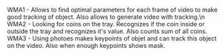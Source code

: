 WMA1 - Allows to find optimal parameters for each frame of video to make good tracking of object. Also allows to generate video with tracking.\n
WMA2 - Looking for coins on the tray. Recognizes if the coin inside or outside the tray and recognizes it's value. Also counts sum of all coins.
WMA3 - Using photoes makes keypoints of objet and can track this object on the video. Also when enough keypoints shows mask.
